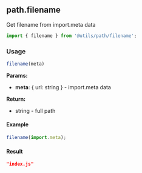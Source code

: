 ## path.filename

Get filename from import.meta data

```javascript
import { filename } from '@utils/path/filename';
```

### Usage

```javascript
filename(meta)
```

**Params:**

* **meta**: { url: string } - import.meta data

**Return:**

* string - full path

#### Example

```javascript
filename(import.meta);
```

#### Result

```json
"index.js"
```